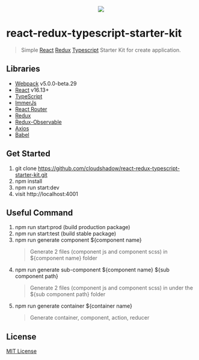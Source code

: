 <p align="center"><img src="https://user-images.githubusercontent.com/1182967/34776160-d0cdee06-f650-11e7-8119-b42c0c324e8f.png"/></p>

# react-redux-typescript-starter-kit

> Simple [React](http://facebook.github.io/react/index.html) [Redux](https://redux.js.org/) [Typescript](https://www.typescriptlang.org/) Starter Kit for create application.

## Libraries

- [Webpack](https://webpack.js.org/) v5.0.0-beta.29
- [React](https://reactjs.org/) v16.13+
- [TypeScript](https://www.typescriptlang.org/)
- [ImmerJs](https://immerjs.github.io/immer/)
- [React Router](https://reacttraining.com/react-router/)
- [Redux](https://redux.js.org/)
- [Redux-Observable](https://redux-observable.js.org/)
- [Axios](https://github.com/axios/axios)
- [Babel](https://babeljs.io/)

## Get Started

1. git clone https://github.com/cloudshadow/react-redux-typescript-starter-kit.git
2. npm install
3. npm run start:dev
4. visit http://localhost:4001

## Useful Command

1. npm run start:prod (build production package)
2. npm run start:test (build stable package)
3. npm run generate component \${component name}
   > Generate 2 files (component js and component scss) in \${component name} folder
4. npm run generate sub-component ${component name} ${sub component path}
   > Generate 2 files (component js and component scss) in under the \${sub component path} folder
5. npm run generate container \${container name}
   > Generate container, component, action, reducer

## License

[MIT License](LICENSE)
